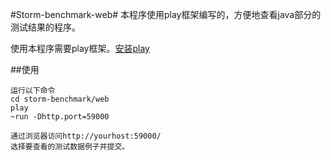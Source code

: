 #Storm-benchmark-web#
本程序使用play框架编写的，方便地查看java部分的测试结果的程序。

使用本程序需要play框架。[安装play](http://www.playframework.com/documentation/2.1.x/Installing)

##使用

	运行以下命令
	cd storm-benchmark/web
	play
	~run -Dhttp.port=59000

	通过浏览器访问http://yourhost:59000/
	选择要查看的测试数据例子并提交。